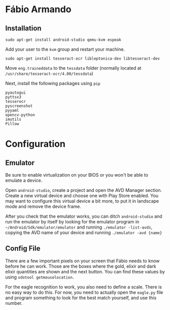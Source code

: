 # Fábio Armando

## Installation

```
sudo apt-get install android-studio qemu-kvm espeak
```

Add your user to the `kvm` group and restart your machine.

```
sudo apt-get install tesseract-ocr libleptonica-dev libtesseract-dev
```

Move `eng.traineddata` to the `tessdata` folder (normally located at `/usr/share/tesseract-ocr/4.00/tessdata`)

Next, install the following packages using `pip`

```
pyautogui
pyttsx3
tesserocr
pyscreenshot
pyyaml
opencv-python
imutils
Pillow
```

# Configuration

## Emulator

Be sure to enable virtualization on your BIOS or you won't be able to emulate a device.

Open `android-studio`, create a project and open the AVD Manager section. Create a new virtual device and choose one with Play Store enabled. You may want to configure this virtual device a bit more, to put it in landscape mode and remove the device frame.

After you check that the emulator works, you can ditch `android-studio` and run the emulator by itself by looking for the emulator program in `~/Android/Sdk/emulator/emulator` and running `./emulator -list-avds`, copying the AVD name of your device and running `./emulator -avd {name}`

## Config File

There are a few important pixels on your screen that Fábio needs to know before he can work. Those are the boxes where the gold, elixir and dark elixir quantities are shown and the next button. You can find these values by using `xdotool getmouselocation`.

For the eagle recognition to work, you also need to define a scale. There is no easy way to do this. For now, you need to actually open the `eagle.py` file and program something to look for the best match yourself, and use this number.
